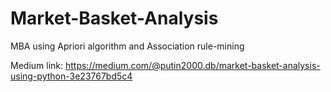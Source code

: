# Market-Basket-Analysis
MBA using Apriori algorithm and Association rule-mining

Medium link:
https://medium.com/@putin2000.db/market-basket-analysis-using-python-3e23767bd5c4
